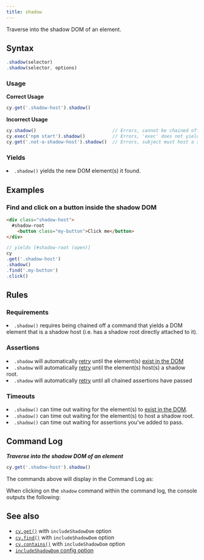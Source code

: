 ```yaml
---
title: shadow
---
```


Traverse into the shadow DOM of an element.

## Syntax

```javascript
.shadow(selector)
.shadow(selector, options)
```

### Usage

**<Icon name="check-circle" color="green"></Icon> Correct Usage**

```javascript
cy.get('.shadow-host').shadow()
```

**<Icon name="exclamation-triangle" color="red"></Icon> Incorrect Usage**

```javascript
cy.shadow()                            // Errors, cannot be chained off 'cy'
cy.exec('npm start').shadow()          // Errors, 'exec' does not yield DOM element
cy.get('.not-a-shadow-host').shadow()  // Errors, subject must host a shadow root
```

### Yields [<Icon name="question-circle"/>](introduction-to-cypress#Subject-Management)

<List><li>`.shadow()` yields the new DOM element(s) it found.</li></List>

## Examples

### Find and click on a button inside the shadow DOM

```html
<div class="shadow-host">
  #shadow-root
    <button class="my-button">Click me</button>
</div>
```

```javascript
// yields [#shadow-root (open)]
cy
.get('.shadow-host')
.shadow()
.find('.my-button')
.click()
```

## Rules

### Requirements [<Icon name="question-circle"/>](introduction-to-cypress#Chains-of-Commands)

<List><li>`.shadow()` requires being chained off a command that yields a DOM element that is a shadow host (i.e. has a shadow root directly attached to it).</li></List>

### Assertions [<Icon name="question-circle"/>](introduction-to-cypress#Assertions)

<List><li>`.shadow` will automatically [retry](/guides/core-concepts/retry-ability) until the element(s) [exist in the DOM](/guides/core-concepts/introduction-to-cypress#Default-Assertions)</li><li>`.shadow` will automatically [retry](/guides/core-concepts/retry-ability) until the element(s) host(s) a shadow root.</li><li>`.shadow` will automatically [retry](/guides/core-concepts/retry-ability) until all chained assertions have passed</li></List>

### Timeouts [<Icon name="question-circle"/>](introduction-to-cypress#Timeouts)

<List><li>`.shadow()` can time out waiting for the element(s) to [exist in the DOM](/guides/core-concepts/introduction-to-cypress#Default-Assertions).</li><li>`.shadow()` can time out waiting for the element(s) to host a shadow root.</li><li>`.shadow()` can time out waiting for assertions you've added to pass.</li></List>

## Command Log

***Traverse into the shadow DOM of an element***

```javascript
cy.get('.shadow-host').shadow()
```

The commands above will display in the Command Log as:

<DocsImage src="/img/api/shadow/shadow-command-log.png" alt="Command Log shadow" ></DocsImage>

When clicking on the `shadow` command within the command log, the console outputs the following:

<DocsImage src="/img/api/shadow/shadow-in-console.png" alt="console.log shadow" ></DocsImage>

## See also

- [`cy.get()`](/api/commands/get#Arguments) with `includeShadowDom` option
- [`cy.find()`](/api/commands/find#Arguments) with `includeShadowDom` option
- [`cy.contains()`](/api/commands/contains#Arguments) with `includeShadowDom` option
- [`includeShadowDom` config option](/guides/references/configuration#Global)

